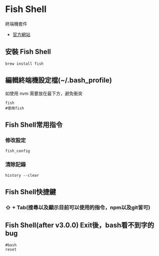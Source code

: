 
# Fish Shell

終端機套件

- [官方網站](https://fishshell.com/)

## 安裝 Fish Shell

```
brew install fish
```

## 編輯終端機設定檔(~/.bash_profile)
如使用 nvm 需要放在最下方，避免衝突
```
fish
#使用fish
```

## Fish Shell常用指令

### 修改設定

```
fish_config
```

### 清除記錄

```
history --clear
```

## Fish Shell快捷鍵

### ⇧ + Tab(搜尋以及顯示目前可以使用的指令，npm以及git皆可)

## Fish Shell(after v3.0.0) Exit後，bash看不到字的bug
```
#bash
reset
```
